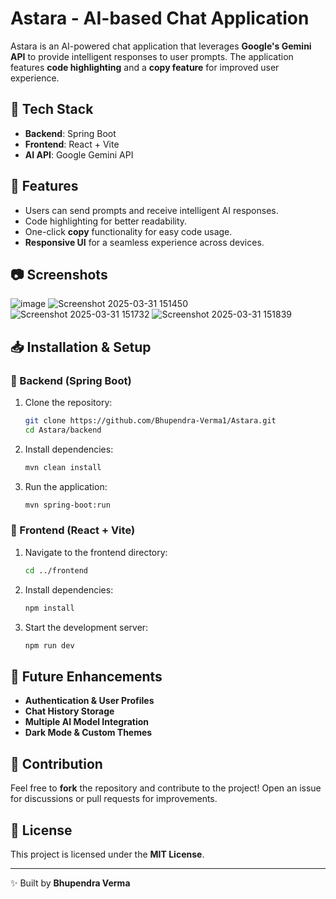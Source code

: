 # Astara - AI-based Chat Application

Astara is an AI-powered chat application that leverages **Google's Gemini API** to provide intelligent responses to user prompts. The application features **code highlighting** and a **copy feature** for improved user experience.

## 🚀 Tech Stack
- **Backend**: Spring Boot
- **Frontend**: React + Vite
- **AI API**: Google Gemini API

## 🌟 Features
- Users can send prompts and receive intelligent AI responses.
- Code highlighting for better readability.
- One-click **copy** functionality for easy code usage.
- **Responsive UI** for a seamless experience across devices.

## 📷 Screenshots
![image](https://github.com/user-attachments/assets/54e84a3a-7505-411c-8414-15fb542ef6e1)
![Screenshot 2025-03-31 151450](https://github.com/user-attachments/assets/da641c42-0c4a-403a-8db0-98cd748dd6ff)
![Screenshot 2025-03-31 151732](https://github.com/user-attachments/assets/00f316fc-ccbc-4067-a8c2-696c34d7a210)
![Screenshot 2025-03-31 151839](https://github.com/user-attachments/assets/644761e3-881d-40e2-932b-0bf8dcd51bff)


## 📥 Installation & Setup

### 🔧 Backend (Spring Boot)
1. Clone the repository:
   ```sh
   git clone https://github.com/Bhupendra-Verma1/Astara.git
   cd Astara/backend
   ```
2. Install dependencies:
   ```sh
   mvn clean install
   ```
3. Run the application:
   ```sh
   mvn spring-boot:run
   ```

### 🎨 Frontend (React + Vite)
1. Navigate to the frontend directory:
   ```sh
   cd ../frontend
   ```
2. Install dependencies:
   ```sh
   npm install
   ```
3. Start the development server:
   ```sh
   npm run dev
   ```

## 🔮 Future Enhancements
- **Authentication & User Profiles**
- **Chat History Storage**
- **Multiple AI Model Integration**
- **Dark Mode & Custom Themes**

## 🤝 Contribution
Feel free to **fork** the repository and contribute to the project! Open an issue for discussions or pull requests for improvements.

## 📜 License
This project is licensed under the **MIT License**.

---
✨ Built by **Bhupendra Verma**
